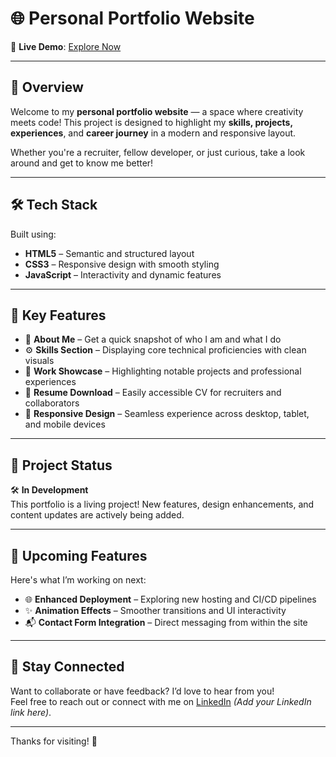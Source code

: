 # 🌐 Personal Portfolio Website

🚀 **Live Demo**: [Explore Now](https://tarakkatoch.github.io/Portfolio/)

---

## 📖 Overview

Welcome to my **personal portfolio website** — a space where creativity meets code! This project is designed to highlight my **skills, projects, experiences**, and **career journey** in a modern and responsive layout.

Whether you're a recruiter, fellow developer, or just curious, take a look around and get to know me better!

---

## 🛠 Tech Stack

Built using:
- **HTML5** – Semantic and structured layout
- **CSS3** – Responsive design with smooth styling
- **JavaScript** – Interactivity and dynamic features

---

## 🎯 Key Features

- 📌 **About Me** – Get a quick snapshot of who I am and what I do  
- ⚙️ **Skills Section** – Displaying core technical proficiencies with clean visuals  
- 💼 **Work Showcase** – Highlighting notable projects and professional experiences  
- 📄 **Resume Download** – Easily accessible CV for recruiters and collaborators  
- 📱 **Responsive Design** – Seamless experience across desktop, tablet, and mobile devices  

---

## 🚧 Project Status

🛠️ **In Development**  
This portfolio is a living project! New features, design enhancements, and content updates are actively being added.

---

## 🔮 Upcoming Features

Here's what I’m working on next:
- 🌐 **Enhanced Deployment** – Exploring new hosting and CI/CD pipelines  
- ✨ **Animation Effects** – Smoother transitions and UI interactivity  
- 📬 **Contact Form Integration** – Direct messaging from within the site  

---

## 📢 Stay Connected

Want to collaborate or have feedback? I’d love to hear from you!  
Feel free to reach out or connect with me on [LinkedIn](#) *(Add your LinkedIn link here)*.

---

Thanks for visiting! 🚀
